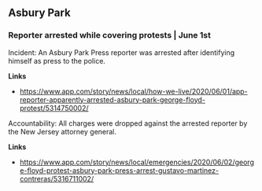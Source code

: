 ## Asbury Park

### Reporter arrested while covering protests | June 1st

Incident: An Asbury Park Press reporter was arrested after identifying himself as press to the police.

**Links**

*  https://www.app.com/story/news/local/how-we-live/2020/06/01/app-reporter-apparently-arrested-asbury-park-george-floyd-protest/5314750002/

Accountability: All charges were dropped against the arrested reporter by the New Jersey attorney general.

**Links**

*  https://www.app.com/story/news/local/emergencies/2020/06/02/george-floyd-protest-asbury-park-press-arrest-gustavo-martinez-contreras/5316711002/

